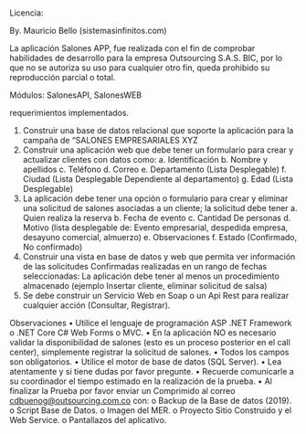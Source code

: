 # 

Licencia:

By. Mauricio Bello (sistemasinfinitos.com)

La aplicación Salones APP, fue realizada con el fin de comprobar habilidades de desarrollo para la empresa Outsourcing S.A.S. BIC,
por  lo que no se autoriza su uso para cualquier otro fin, queda prohibido su reproducción parcial o total.

Módulos:  SalonesAPI, SalonesWEB

requerimientos implementados.

1. Construir una base de datos relacional que soporte la aplicación para
la campaña de “SALONES EMPRESARIALES XYZ
2. Construir una aplicación web que debe tener un formulario para crear
y actualizar clientes con datos como:
a. Identificación
b. Nombre y apellidos
c. Teléfono
d. Correo
e. Departamento (Lista Desplegable)
f. Ciudad (Lista Desplegable Dependiente al departamento)
g. Edad (Lista Desplegable)
3. La aplicación debe tener una opción o formulario para crear y eliminar
una solicitud de salones asociadas a un cliente; la solicitud debe tener
a. Quien realiza la reserva
b. Fecha de evento
c. Cantidad De personas
d. Motivo (lista desplegable de: Evento empresarial, despedida
empresa, desayuno comercial, almuerzo)
e. Observaciones
f. Estado (Confirmado, No confirmado)
4. Construir una vista en base de datos y web que permita ver
información de las solicitudes Confirmadas realizadas en un rango de fechas seleccionadas:
La aplicación debe tener al menos un procedimiento almacenado
(ejemplo Insertar cliente, eliminar solicitud de salsa)
6. Se debe construir un Servicio Web en Soap o un Api Rest para realizar
cualquier acción (Consultar, Registrar).

Observaciones
• Utilice el lenguaje de programación ASP .NET Framework o .NET Core C#
Web Forms o MVC.
• En la aplicación NO es necesario validar la disponibilidad de salones
(esto es un proceso posterior en el call center), simplemente registrar la
solicitud de salones.
• Todos los campos son obligatorios.
• Utilice el motor de base de datos (SQL Server).
• Lea atentamente y si tiene dudas por favor pregunte.
• Recuerde comunicarle a su coordinador el tiempo estimado en la
realización de la prueba.
• Al finalizar la Prueba por favor enviar un Comprimido al correo
cdbuenog@outsourcing.com.co con:
o Backup de la Base de datos (2019).
o Script Base de Datos.
o Imagen del MER.
o Proyecto Sitio Construido y el Web Service.
o Pantallazos del aplicativo.
